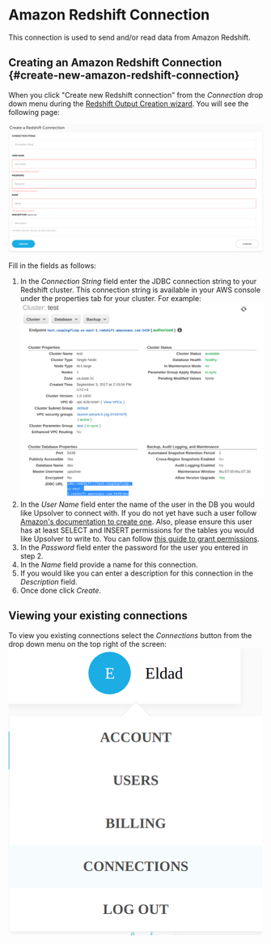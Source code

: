 # Amazon Redshift Connection

This connection is used to send and/or read data from Amazon Redshift.

## Creating an Amazon Redshift Connection {#create-new-amazon-redshift-connection}

When you click "Create new Redshift connection" from the _Connection_ drop down menu during the [Redshift Output Creation wizard](/outputs/redshift-output.md). You will see the following page:

![Redshift Connection Creation Page](/assets/redshift-connection-creation.png)

Fill in the fields as follows:  
1. In the _Connection String_ field enter the JDBC connection string to your Redshift cluster. This connection string is available in your AWS console under the properties tab for your cluster. For example:  
![JDBC Example](/assets/redshift-jdbc-example.png)  
2. In the _User Name_ field enter the name of the user in the DB you would like Upsolver to connect with. If you do not yet have such a user follow [Amazon's documentation to create one](http://docs.aws.amazon.com/redshift/latest/dg/r_CREATE_USER.html). Also, please ensure this user has at least SELECT and INSERT permissions for the tables you would like Upsolver to write to. You can follow [this guide to grant permissions](http://docs.aws.amazon.com/redshift/latest/dg/r_GRANT.html).  
3. In the _Password_ field enter the password for the user you entered in step 2.  
4. In the _Name_ field provide a name for this connection.  
5. If you would like you can enter a description for this connection in the _Description_ field.  
6. Once done click _Create_.

## Viewing your existing connections

To view you existing connections select the _Connections_ button from the drop down menu on the top right of the screen:  
![View Connections](/assets/select-connections.png)

